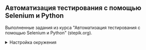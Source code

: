 ## Автоматизация тестирования с помощью Selenium и Python

Выполненные задания из курса "Автоматизация тестирования с помощью Selenium и Python" (stepik.org).  

<details>
<summary>Настройка окружения</summary>
  
Активировать виртуальное окружение:  
```
selenium_env\Scripts\activate.bat
```
Деактивировать виртуальное окружение:  
```
deactivate.bat
```
</details>
